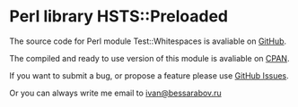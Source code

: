 # Perl library HSTS::Preloaded

The source code for Perl module Test::Whitespaces is avaliable on
[GitHub][gh].

The compiled and ready to use version of this module is avaliable on
[CPAN][cpan].

If you want to submit a bug, or propose a feature please use [GitHub
Issues][ghi].

Or you can always write me email to ivan@bessarabov.ru

 [gh]: https://github.com/bessarabov/HSTS-Preloaded
 [cpan]: https://metacpan.org/module/HSTS::Preloaded
 [ghi]: https://github.com/bessarabov/HSTS-Preloaded/issues
